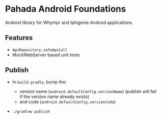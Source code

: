 # Pahada Android Foundations
Android library for Whympr and Iphigenie Android applications.

## Features
- `ApiRepository.safeApiCall`
- MockWebServer based unit tests

## Publish
- In `build.gradle`, bump the:
  - version name (`android.defaultConfig.versionName`) (publish will fail if the version name already exists)
  - and code (`android.defaultConfig.versionCode`)

- `./gradlew publish`
